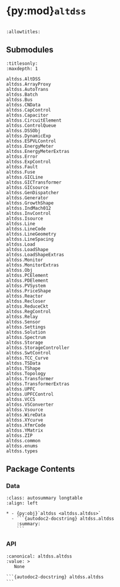 # {py:mod}`altdss`

```{py:module} altdss
```

```{autodoc2-docstring} altdss
:allowtitles:
```

## Submodules

```{toctree}
:titlesonly:
:maxdepth: 1

altdss.AltDSS
altdss.ArrayProxy
altdss.AutoTrans
altdss.Batch
altdss.Bus
altdss.CNData
altdss.CapControl
altdss.Capacitor
altdss.CircuitElement
altdss.ControlQueue
altdss.DSSObj
altdss.DynamicExp
altdss.ESPVLControl
altdss.EnergyMeter
altdss.EnergyMeterExtras
altdss.Error
altdss.ExpControl
altdss.Fault
altdss.Fuse
altdss.GICLine
altdss.GICTransformer
altdss.GICsource
altdss.GenDispatcher
altdss.Generator
altdss.GrowthShape
altdss.IndMach012
altdss.InvControl
altdss.Isource
altdss.Line
altdss.LineCode
altdss.LineGeometry
altdss.LineSpacing
altdss.Load
altdss.LoadShape
altdss.LoadShapeExtras
altdss.Monitor
altdss.MonitorExtras
altdss.Obj
altdss.PCElement
altdss.PDElement
altdss.PVSystem
altdss.PriceShape
altdss.Reactor
altdss.Recloser
altdss.ReduceCkt
altdss.RegControl
altdss.Relay
altdss.Sensor
altdss.Settings
altdss.Solution
altdss.Spectrum
altdss.Storage
altdss.StorageController
altdss.SwtControl
altdss.TCC_Curve
altdss.TSData
altdss.TShape
altdss.Topology
altdss.Transformer
altdss.TransformerExtras
altdss.UPFC
altdss.UPFCControl
altdss.VCCS
altdss.VSConverter
altdss.Vsource
altdss.WireData
altdss.XYcurve
altdss.XfmrCode
altdss.YMatrix
altdss.ZIP
altdss.common
altdss.enums
altdss.types
```

## Package Contents

### Data

````{list-table}
:class: autosummary longtable
:align: left

* - {py:obj}`altdss <altdss.altdss>`
  - ```{autodoc2-docstring} altdss.altdss
    :summary:
    ```
````

### API

````{py:data} altdss
:canonical: altdss.altdss
:value: >
   None

```{autodoc2-docstring} altdss.altdss
```

````
